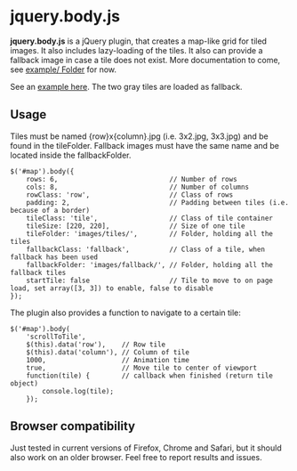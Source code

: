 # jquery.body.js

**jquery.body.js** is a jQuery plugin, that creates a map-like grid for tiled images. It also includes lazy-loading of the tiles. It also can provide a fallback image in case a tile does not exist. More documentation to come, see [example/ Folder](https://github.com/madc/jquery.body.js/tree/master/example) for now.

See an [example here](http://madc.github.io/jquery.body.js/). The two gray tiles are loaded as fallback.


## Usage

Tiles must be named {row}x{column}.jpg (i.e. 3x2.jpg, 3x3.jpg) and be found in the tileFolder. Fallback images must have the same name and be located inside the fallbackFolder.

~~~
$('#map').body({
	rows: 6,							// Number of rows
	cols: 8, 							// Number of columns
	rowClass: 'row', 					// Class of rows
	padding: 2, 						// Padding between tiles (i.e. because of a border)
	tileClass: 'tile', 					// Class of tile container
	tileSize: [220, 220], 				// Size of one tile
	tileFolder:	'images/tiles/',		// Folder, holding all the tiles
	fallbackClass: 'fallback',			// Class of a tile, when fallback has been used
	fallbackFolder:	'images/fallback/',	// Folder, holding all the fallback tiles
	startTile: false 					// Tile to move to on page load, set array([3, 3]) to enable, false to disable
});
~~~

The plugin also provides a function to navigate to a certain tile:

~~~
$('#map').body(
	'scrollToTile',
	$(this).data('row'),	// Row tile
	$(this).data('column'), // Column of tile
	1000,					// Animation time
	true,					// Move tile to center of viewport
	function(tile) {		// callback when finished (return tile object)
		console.log(tile);
	});
~~~

## Browser compatibility

Just tested in current versions of Firefox, Chrome and Safari, but it should also work on an older browser.
Feel free to report results and issues.
